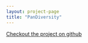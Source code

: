 ```yaml
---
layout: project-page
title: "PanDiversity"
---
```


<a href="https://github.com/imdevan/atxdivhack" class="base--a">
    <span class="project--external-link">
        Checkout the project on github
    </span>
</a>

